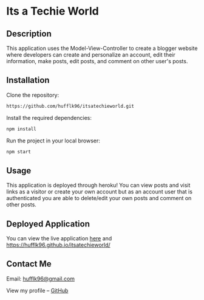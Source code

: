 # Its a Techie World
## Description
This application uses the Model-View-Controller to create a blogger website where developers can create and personalize an account, edit their information, make posts, edit posts, and comment on other user's posts. 
## Installation

Clone the repository:

```sh
https://github.com/hufflk96/itsatechieworld.git
```

Install the required dependencies:

```sh
npm install
```

Run the project in your local browser:

```sh
npm start
```

## Usage

This application is deployed through heroku! You can view posts and visit links as a visitor or create your own account but as an account user that is authenticated you are able to delete/edit your own posts and comment on other posts.



## Deployed Application
You can view the live application
[here](https://techieworld.herokuapp.com/)
and https://hufflk96.github.io/itsatechieworld/

## Contact Me

Email: hufflk96@gmail.com

View my profile – [GitHub](https://github.com/hufflk96)


